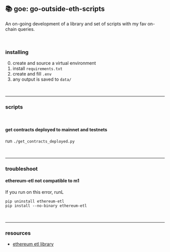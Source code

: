 ## 📚 goe: go-outside-eth-scripts

An on-going development of a library and set of scripts with my fav on-chain queries.

<br>


### installing

0. create and source a virtual environment 
1. install `requirements.txt`
2. create and fill `.env`
3. any output is saved to `data/`

<br>


----

### scripts

<br>

####  get contracts deployed to mainnet and testnets

run `./get_contracts_deployed.py`



<br>

---

### troubleshoot

#### ethereum-etl not compatible to m1

If you run on this error, runL

```
pip uninstall ethereum-etl 
pip install --no-binary ethereum-etl 
```

<br>

---

### resources

* [ethereum etl library](https://ethereum-etl.readthedocs.io/en/latest/quickstart/)
